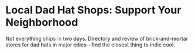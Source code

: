 # Local Dad Hat Shops: Support Your Neighborhood

Not everything ships in two days. Directory and review of brick-and-mortar stores for dad hats in major cities—find the closest thing to indie cool.